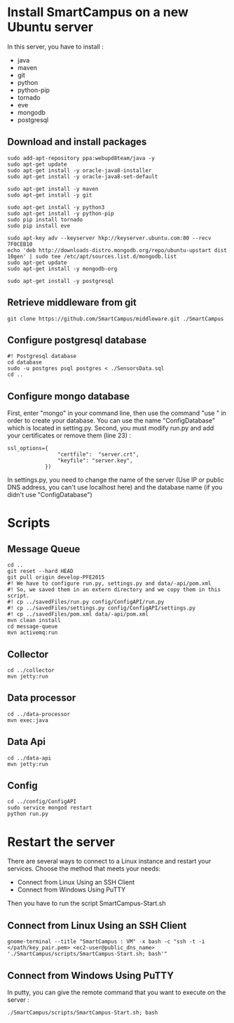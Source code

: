 Install SmartCampus on a new Ubuntu server
==========================================

In this server, you have to install : 
* java
* maven
* git
* python
* python-pip
* tornado
* eve
* mongodb
* postgresql


Download and install packages
----------------------------

```
sudo add-apt-repository ppa:webupd8team/java -y
sudo apt-get update
sudo apt-get install -y oracle-java8-installer
sudo apt-get install -y oracle-java8-set-default

sudo apt-get install -y maven
sudo apt-get install -y git

sudo apt-get install -y python3
sudo apt-get install -y python-pip
sudo pip install tornado
sudo pip install eve

sudo apt-key adv --keyserver hkp://keyserver.ubuntu.com:80 --recv 7F0CEB10
echo 'deb http://downloads-distro.mongodb.org/repo/ubuntu-upstart dist 10gen' | sudo tee /etc/apt/sources.list.d/mongodb.list
sudo apt-get update
sudo apt-get install -y mongodb-org

sudo apt-get install -y postgresql
```

Retrieve middleware from git
----------------------------------

```
git clone https://github.com/SmartCampus/middleware.git ./SmartCampus
```

Configure postgresql database
-----------------------------
```
#! Postgresql database
cd database
sudo -u postgres psql postgres < ./SensorsData.sql
cd ..
```

Configure mongo database
-------------------------
First, enter "mongo" in your command line, then use the command "use <DatabaseName>" in order to create your database. You can use the name "ConfigDatabase" which is located in setting.py.
Second, you must modify run.py and add your certificates or remove them (line 23) :
```
ssl_options={
				"certfile":  "server.crt",
				"keyfile": "server.key",
			})
```

In settings.py, you need to change the name of the server (Use IP or public DNS address, you can't use localhost here) and the database name (if you didn't use "ConfigDatabase")



Scripts
=======

Message Queue
-------------
```
cd ..
git reset --hard HEAD
git pull origin develop-PFE2015
#! We have to configure run.py, settings.py and data/-api/pom.xml  
#! So, we saved them in an extern directory and we copy them in this script.
#! cp ../savedFiles/run.py config/ConfigAPI/run.py
#! cp ../savedFiles/settings.py config/ConfigAPI/settings.py
#! cp ../savedFiles/pom.xml data/-api/pom.xml
mvn clean install
cd message-queue
mvn activemq:run
```

Collector
---------
```
cd ../collector
mvn jetty:run
```

Data processor
--------------
```
cd ../data-processor
mvn exec:java
```

Data Api
--------
```
cd ../data-api
mvn jetty:run
```

Config
------
```
cd ../config/ConfigAPI
sudo service mongod restart
python run.py
```


Restart the server
=================
There are several ways to connect to a Linux instance and restart your services. Choose the method that meets your needs:
* Connect from Linux Using an SSH Client
* Connect from Windows Using PuTTY

Then you have to run the script SmartCampus-Start.sh

Connect from Linux Using an SSH Client
-------------------
```
gnome-terminal --title "SmartCampus : VM" -x bash -c "ssh -t -i </path/key_pair.pem> <ec2-user@public_dns_name> './SmartCampus/scripts/SmartCampus-Start.sh; bash'"
```

Connect from Windows Using PuTTY
-------------------
In putty, you can give the remote command that you want to execute on the server : 
```
./SmartCampus/scripts/SmartCampus-Start.sh; bash
```
